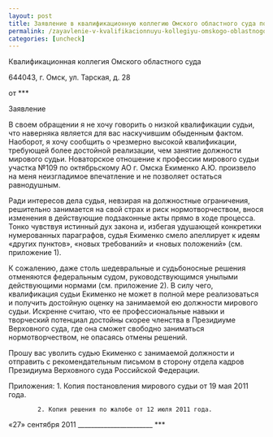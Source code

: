 ```yaml
---
layout: post
title: Заявление в квалификационную коллегию Омского областного суда по поводу Екименко
permalink: /zayavlenie-v-kvalifikacionnuyu-kollegiyu-omskogo-oblastnogo-suda-po-povodu-ekimenko.html
categories: [uncheck]
---
```



Квалификационная коллегия Омского областного суда

644043, г. Омск, ул. Тарская, д. 28


от ***


Заявление


В своем обращении я не хочу говорить о низкой квалификации судьи, что наверняка является для вас наскучившим обыденным фактом. Наоборот, я хочу сообщить о чрезмерно высокой квалификации, требующей более достойной реализации, чем занятие должности мирового судьи. Новаторское отношение к профессии мирового судьи участка №109 по октябрьскому АО г. Омска Екименко А.Ю. произвело на меня неизгладимое впечатление и не позволяет остаться равнодушным.


Ради интересов дела судья, невзирая на должностные ограничения, решительно занимается на свой страх и риск нормотворчеством, внося изменения в действующие подзаконные акты прямо в ходе процесса. Тонко чувствуя истинный дух закона и, избегая удушающей конкретики нумерованных параграфов, судья Екименко смело апеллирует к идеям «других пунктов», «новых требований» и «новых положений» (см. приложение 1).


К сожалению, даже столь шедевральные и судьбоносные решения отменяются федеральным судом, руководствующимся унылыми действующими нормами (см. приложение 2). В силу чего, квалификация судьи Екименко не может в полной мере реализоваться и получить достойную оценку на занимаемой ею должности мирового судьи. Искренне считаю, что ее профессиональные навыки и творческий потенциал достойны скорее членства в Президиуме Верховного суда, где она сможет свободно заниматься нормотворчеством, не опасаясь отмены решений.


Прошу вас уволить судью Екименко с занимаемой должности и отправить с рекомендательным письмом в сторону отдела кадров Президиума Верховного суда Российской Федерации.


Приложения: 	1. Копия постановления мирового судьи от 19 мая 2011 года.

			2. Копия решения по жалобе от 12 июля 2011 года.


«27» сентября 2011 _______________________ ***

